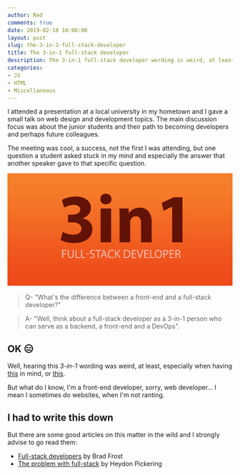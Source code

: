 ```yaml
---
author: Red
comments: true
date: 2019-02-18 10:00:00
layout: post
slug: the-3-in-1-full-stack-developer
title: The 3-in-1 full-stack developer
description: The 3-in-1 full-stack developer wording is weird, at least.
categories:
- JS
- HTML
- Miscellaneous
---
```


I attended a presentation at a local university in my hometown and I gave a small talk on web design and development topics. The main discussion focus was about the junior students and their path to becoming developers and perhaps future colleagues.

The meeting was cool, a success, not the first I was attending, but one question a student asked stuck in my mind and especially the answer that another speaker gave to that specific question.

![3-in-1 full-stack developer](/dist/uploads/2019/02/3-in-1-full-stack-developer.png)

<!-- more -->

> Q- "What's the difference between a front-end and a full-stack developer?"

> A- "Well, think about a full-stack developer as a 3-in-1 person who can serve as a backend, a front-end and a DevOps".

## OK 😑

Well, hearing this *3-in-1* wording was weird, at least, especially when having [this](https://twitter.com/jakevdp/status/1062342018758696960) in mind, or [this](https://twitter.com/holtbt/status/977419276251430912).

But what do I know, I'm a front-end developer, sorry, web developer... I mean I sometimes do websites, when I'm not ranting.

## I had to write this down
But there are some good articles on this matter in the wild and I strongly advise to go read them:

- [Full-stack developers](http://bradfrost.com/blog/post/full-stack-developers/) by Brad Frost
- [The problem with full-stack](http://www.heydonworks.com/article/reluctant-gatekeeping-the-problem-with-full-stack) by Heydon Pickering